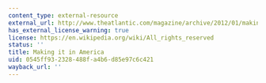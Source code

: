 ```yaml
---
content_type: external-resource
external_url: http://www.theatlantic.com/magazine/archive/2012/01/making-it-in-america/308844/
has_external_license_warning: true
license: https://en.wikipedia.org/wiki/All_rights_reserved
status: ''
title: Making it in America
uid: 0545ff93-2328-488f-a4b6-d85e97c6c421
wayback_url: ''
---
```

